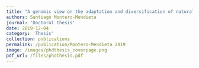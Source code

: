 ```yaml
---
title: "A genomic view on the adaptation and diversification of natural populations"
authors: Santiago Montero-Mendieta
journal: 'Doctoral thesis'
date: 2019-12-04
category: 'Thesis'
collection: publications
permalink: /publication/Montero-Mendieta_2019
image: /images/phdthesis_coverpage.png
pdf_url: /files/phdthesis.pdf
---
```

